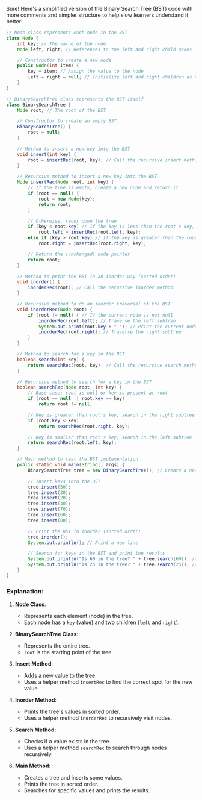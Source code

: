 Sure! Here's a simplified version of the Binary Search Tree (BST) code with more comments and simpler structure to help slow learners understand it better:

```java
// Node class represents each node in the BST
class Node {
    int key; // The value of the node
    Node left, right; // References to the left and right child nodes

    // Constructor to create a new node
    public Node(int item) {
        key = item; // Assign the value to the node
        left = right = null; // Initialize left and right children as null
    }
}

// BinarySearchTree class represents the BST itself
class BinarySearchTree {
    Node root; // The root of the BST

    // Constructor to create an empty BST
    BinarySearchTree() {
        root = null;
    }

    // Method to insert a new key into the BST
    void insert(int key) {
        root = insertRec(root, key); // Call the recursive insert method
    }

    // Recursive method to insert a new key into the BST
    Node insertRec(Node root, int key) {
        // If the tree is empty, create a new node and return it
        if (root == null) {
            root = new Node(key);
            return root;
        }

        // Otherwise, recur down the tree
        if (key < root.key) // If the key is less than the root's key, insert in the left subtree
            root.left = insertRec(root.left, key);
        else if (key > root.key) // If the key is greater than the root's key, insert in the right subtree
            root.right = insertRec(root.right, key);

        // Return the (unchanged) node pointer
        return root;
    }

    // Method to print the BST in an inorder way (sorted order)
    void inorder() {
        inorderRec(root); // Call the recursive inorder method
    }

    // Recursive method to do an inorder traversal of the BST
    void inorderRec(Node root) {
        if (root != null) { // If the current node is not null
            inorderRec(root.left); // Traverse the left subtree
            System.out.print(root.key + " "); // Print the current node's key
            inorderRec(root.right); // Traverse the right subtree
        }
    }

    // Method to search for a key in the BST
    boolean search(int key) {
        return searchRec(root, key); // Call the recursive search method
    }

    // Recursive method to search for a key in the BST
    boolean searchRec(Node root, int key) {
        // Base case: root is null or key is present at root
        if (root == null || root.key == key)
            return root != null;

        // Key is greater than root's key, search in the right subtree
        if (root.key < key)
            return searchRec(root.right, key);

        // Key is smaller than root's key, search in the left subtree
        return searchRec(root.left, key);
    }

    // Main method to test the BST implementation
    public static void main(String[] args) {
        BinarySearchTree tree = new BinarySearchTree(); // Create a new BST

        // Insert keys into the BST
        tree.insert(50);
        tree.insert(30);
        tree.insert(20);
        tree.insert(40);
        tree.insert(70);
        tree.insert(60);
        tree.insert(80);

        // Print the BST in inorder (sorted order)
        tree.inorder();
        System.out.println(); // Print a new line

        // Search for keys in the BST and print the results
        System.out.println("Is 60 in the tree? " + tree.search(60)); // Should return true
        System.out.println("Is 25 in the tree? " + tree.search(25)); // Should return false
    }
}
```

### Explanation:

1. **Node Class**:
   - Represents each element (node) in the tree.
   - Each node has a `key` (value) and two children (`left` and `right`).

2. **BinarySearchTree Class**:
   - Represents the entire tree.
   - `root` is the starting point of the tree.

3. **Insert Method**:
   - Adds a new value to the tree.
   - Uses a helper method `insertRec` to find the correct spot for the new value.

4. **Inorder Method**:
   - Prints the tree's values in sorted order.
   - Uses a helper method `inorderRec` to recursively visit nodes.

5. **Search Method**:
   - Checks if a value exists in the tree.
   - Uses a helper method `searchRec` to search through nodes recursively.

6. **Main Method**:
   - Creates a tree and inserts some values.
   - Prints the tree in sorted order.
   - Searches for specific values and prints the results.
